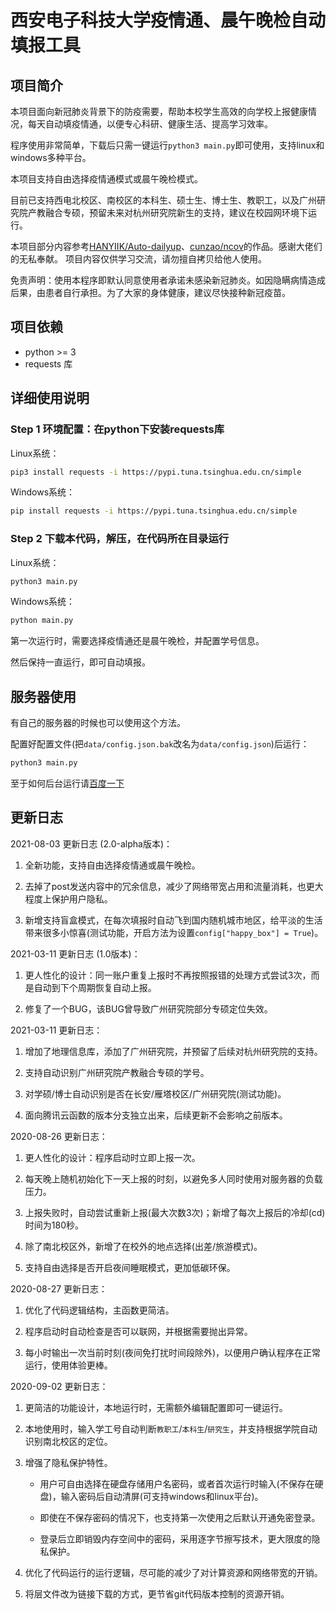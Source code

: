 # 西安电子科技大学疫情通、晨午晚检自动填报工具

## 项目简介

本项目面向新冠肺炎背景下的防疫需要，帮助本校学生高效的向学校上报健康情况，每天自动填疫情通，以便专心科研、健康生活、提高学习效率。

程序使用非常简单，下载后只需一键运行`python3 main.py`即可使用，支持linux和windows多种平台。

本项目支持自由选择疫情通模式或晨午晚检模式。

目前已支持西电北校区、南校区的本科生、硕士生、博士生、教职工，以及广州研究院产教融合专硕，预留未来对杭州研究院新生的支持，建议在校园网环境下运行。

本项目部分内容参考[HANYIIK/Auto-dailyup](https://github.com/HANYIIK/Auto-dailyup)、[cunzao/ncov](https://github.com/cunzao/ncov)的作品。感谢大佬们的无私奉献。
项目内容仅供学习交流，请勿擅自拷贝给他人使用。

免责声明：使用本程序即默认同意使用者承诺未感染新冠肺炎。如因隐瞒病情造成后果，由患者自行承担。为了大家的身体健康，建议尽快接种新冠疫苗。

## 项目依赖

* python >= 3
* requests 库

## 详细使用说明

### Step 1 环境配置：在python下安装requests库

Linux系统：

```bash
pip3 install requests -i https://pypi.tuna.tsinghua.edu.cn/simple
```

Windows系统：

```bash
pip install requests -i https://pypi.tuna.tsinghua.edu.cn/simple
```

### Step 2 下载本代码，解压，在代码所在目录运行

Linux系统：

```bash
python3 main.py
```

Windows系统：

```bash
python main.py
```

第一次运行时，需要选择疫情通还是晨午晚检，并配置学号信息。

然后保持一直运行，即可自动填报。

## 服务器使用

有自己的服务器的时候也可以使用这个方法。

配置好配置文件(把`data/config.json.bak`改名为`data/config.json`)后运行：

```bash
python3 main.py
```

至于如何后台运行请[百度一下](http://www.baidu.com/)

## 更新日志

2021-08-03 更新日志 (2.0-alpha版本)：

1. 全新功能，支持自由选择疫情通或晨午晚检。

2. 去掉了post发送内容中的冗余信息，减少了网络带宽占用和流量消耗，也更大程度上保护用户隐私。

3. 新增支持盲盒模式，在每次填报时自动飞到国内随机城市地区，给平淡的生活带来很多小惊喜(测试功能，开启方法为设置`config["happy_box"] = True`)。

2021-03-11 更新日志 (1.0版本)：

1. 更人性化的设计：同一账户重复上报时不再按照报错的处理方式尝试3次，而是自动到下个周期恢复自动上报。

2. 修复了一个BUG，该BUG曾导致广州研究院部分专硕定位失效。

2021-03-11 更新日志：

1. 增加了地理信息库，添加了广州研究院，并预留了后续对杭州研究院的支持。

2. 支持自动识别广州研究院产教融合专硕的学号。

3. 对学硕/博士自动识别是否在长安/雁塔校区/广州研究院(测试功能)。

4. 面向腾讯云函数的版本分支独立出来，后续更新不会影响之前版本。

2020-08-26 更新日志：

1. 更人性化的设计：程序启动时立即上报一次。

2. 每天晚上随机初始化下一天上报的时刻，以避免多人同时使用对服务器的负载压力。

3. 上报失败时，自动尝试重新上报(最大次数3次)；新增了每次上报后的冷却(cd)时间为180秒。

4. 除了南北校区外，新增了在校外的地点选择(出差/旅游模式)。

5. 支持自由选择是否开启夜间睡眠模式，更加低碳环保。

2020-08-27 更新日志：

1. 优化了代码逻辑结构，主函数更简洁。

2. 程序启动时自动检查是否可以联网，并根据需要抛出异常。

3. 每小时输出一次当前时刻(夜间免打扰时间段除外)，以便用户确认程序在正常运行，使用体验更棒。

2020-09-02 更新日志：

1. 更简洁的功能设计，本地运行时，无需额外编辑配置即可一键运行。

2. 本地使用时，输入学工号自动判断`教职工`/`本科生`/`研究生`，并支持根据学院自动识别南北校区的定位。

3. 增强了隐私保护特性。

   - 用户可自由选择在硬盘存储用户名密码，或者首次运行时输入(不保存在硬盘)，输入密码后自动清屏(可支持windows和linux平台)。

   - 即使在不保存密码的情况下，也支持第一次使用之后默认开通免密登录。

   - 登录后立即销毁内存空间中的密码，采用逐字节擦写技术，更大限度的隐私保护。

4. 优化了代码运行的运行逻辑，尽可能的减少了对计算资源和网络带宽的开销。

5. 将层文件改为链接下载的方式，更节省git代码版本控制的资源开销。
